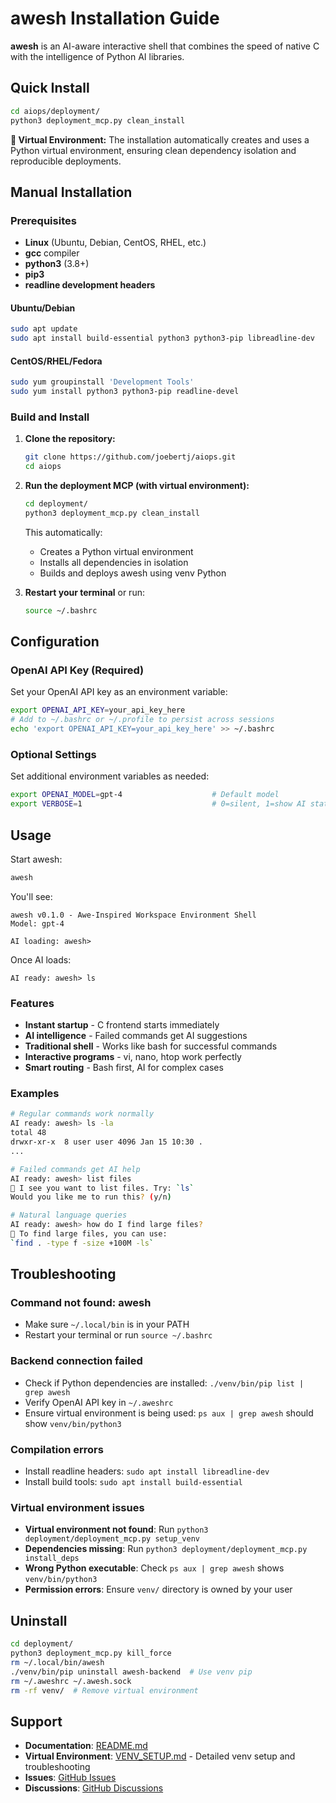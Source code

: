 # awesh Installation Guide

**awesh** is an AI-aware interactive shell that combines the speed of native C with the intelligence of Python AI libraries.

## Quick Install

```bash
cd aiops/deployment/
python3 deployment_mcp.py clean_install
```

**🐍 Virtual Environment:** The installation automatically creates and uses a Python virtual environment, ensuring clean dependency isolation and reproducible deployments.

## Manual Installation

### Prerequisites

- **Linux** (Ubuntu, Debian, CentOS, RHEL, etc.)
- **gcc** compiler
- **python3** (3.8+)
- **pip3**
- **readline development headers**

#### Ubuntu/Debian
```bash
sudo apt update
sudo apt install build-essential python3 python3-pip libreadline-dev
```

#### CentOS/RHEL/Fedora
```bash
sudo yum groupinstall 'Development Tools'
sudo yum install python3 python3-pip readline-devel
```

### Build and Install

1. **Clone the repository:**
   ```bash
   git clone https://github.com/joebertj/aiops.git
   cd aiops
   ```

2. **Run the deployment MCP (with virtual environment):**
   ```bash
   cd deployment/
   python3 deployment_mcp.py clean_install
   ```
   
   This automatically:
   - Creates a Python virtual environment
   - Installs all dependencies in isolation
   - Builds and deploys awesh using venv Python

3. **Restart your terminal** or run:
   ```bash
   source ~/.bashrc
   ```

## Configuration

### OpenAI API Key (Required)

Set your OpenAI API key as an environment variable:

```bash
export OPENAI_API_KEY=your_api_key_here
# Add to ~/.bashrc or ~/.profile to persist across sessions
echo 'export OPENAI_API_KEY=your_api_key_here' >> ~/.bashrc
```

### Optional Settings

Set additional environment variables as needed:

```bash
export OPENAI_MODEL=gpt-4                    # Default model
export VERBOSE=1                             # 0=silent, 1=show AI status+debug, 2+=more verbose
```

## Usage

Start awesh:
```bash
awesh
```

You'll see:
```
awesh v0.1.0 - Awe-Inspired Workspace Environment Shell
Model: gpt-4

AI loading: awesh> 
```

Once AI loads:
```
AI ready: awesh> ls
```

### Features

- **Instant startup** - C frontend starts immediately
- **AI intelligence** - Failed commands get AI suggestions
- **Traditional shell** - Works like bash for successful commands
- **Interactive programs** - vi, nano, htop work perfectly
- **Smart routing** - Bash first, AI for complex cases

### Examples

```bash
# Regular commands work normally
AI ready: awesh> ls -la
total 48
drwxr-xr-x  8 user user 4096 Jan 15 10:30 .
...

# Failed commands get AI help
AI ready: awesh> list files
🤖 I see you want to list files. Try: `ls`
Would you like me to run this? (y/n)

# Natural language queries
AI ready: awesh> how do I find large files?
🤖 To find large files, you can use:
`find . -type f -size +100M -ls`
```

## Troubleshooting

### Command not found: awesh
- Make sure `~/.local/bin` is in your PATH
- Restart your terminal or run `source ~/.bashrc`

### Backend connection failed
- Check if Python dependencies are installed: `./venv/bin/pip list | grep awesh`
- Verify OpenAI API key in `~/.aweshrc`
- Ensure virtual environment is being used: `ps aux | grep awesh` should show `venv/bin/python3`

### Compilation errors
- Install readline headers: `sudo apt install libreadline-dev`
- Install build tools: `sudo apt install build-essential`

### Virtual environment issues
- **Virtual environment not found**: Run `python3 deployment/deployment_mcp.py setup_venv`
- **Dependencies missing**: Run `python3 deployment/deployment_mcp.py install_deps`
- **Wrong Python executable**: Check `ps aux | grep awesh` shows `venv/bin/python3`
- **Permission errors**: Ensure `venv/` directory is owned by your user

## Uninstall

```bash
cd deployment/
python3 deployment_mcp.py kill_force
rm ~/.local/bin/awesh
./venv/bin/pip uninstall awesh-backend  # Use venv pip
rm ~/.aweshrc ~/.awesh.sock
rm -rf venv/  # Remove virtual environment
```

## Support

- **Documentation**: [README.md](README.md)
- **Virtual Environment**: [VENV_SETUP.md](VENV_SETUP.md) - Detailed venv setup and troubleshooting
- **Issues**: [GitHub Issues](https://github.com/joebertj/aiops/issues)
- **Discussions**: [GitHub Discussions](https://github.com/joebertj/aiops/discussions)
